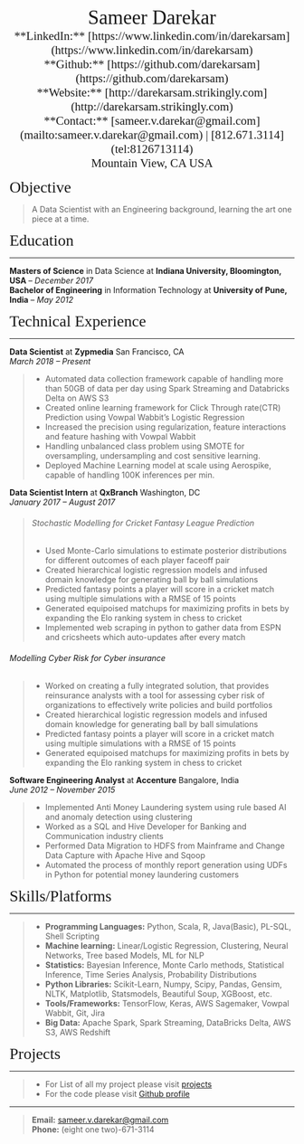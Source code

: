 <center><span style="font-family:Didot; font-size:2.5em;">Sameer Darekar</span></center>    
<center><span style="font-family:Didot; font-size:1.5em;">**LinkedIn:** [https://www.linkedin.com/in/darekarsam](https://www.linkedin.com/in/darekarsam)</span></center>    
<center><span style="font-family:Didot; font-size:1.5em;">**Github:** [https://github.com/darekarsam](https://github.com/darekarsam)</span></center>   
<center><span style="font-family:Didot; font-size:1.5em;">**Website:** [http://darekarsam.strikingly.com](http://darekarsam.strikingly.com)</span></center>     
<center><span style="font-family:Didot; font-size:1.5em;">**Contact:** [sameer.v.darekar@gmail.com](mailto:sameer.v.darekar@gmail.com) | [812.671.3114](tel:8126713114)</span></center>      
<center><span style="font-family:Didot; font-size:1.5em;">Mountain View, CA USA     
</span></center>

<span style="font-family:Didot; font-size:2em;">Objective</span>
> A Data Scientist with an Engineering background, learning the art one piece at a time.



<span style="font-family:Didot; font-size:2em;">Education</span>
<br />
- - - -

<!--**MS in Data Science at Indiana University Bloomington**                                January 2016 - January 2018 -->
   
**Masters of Science** in Data Science at **Indiana University, Bloomington, USA** &ndash; *December 2017*  
**Bachelor of Engineering** in Information Technology at **University of Pune, India** &ndash; *May 2012*  

<span style="font-family:Didot; font-size:2em;">Technical Experience</span>
<br />
- - - -
**Data Scientist** at **Zypmedia** San Francisco, CA  
*March 2018 &ndash; Present*  
> * Automated data collection framework capable of handling more than 50GB of data per day using Spark Streaming and Databricks Delta on AWS S3
> * Created online learning framework for Click Through rate(CTR) Prediction using Vowpal Wabbit’s Logistic Regression 
> * Increased the precision using regularization, feature interactions
>  and feature hashing with Vowpal Wabbit
> * Handling unbalanced class problem using  SMOTE for oversampling, undersampling and cost sensitive learning.
> * Deployed Machine Learning model at scale using Aerospike, capable of handling 100K inferences per min.

**Data Scientist Intern** at **QxBranch** Washington, DC  
*January 2017 &ndash; August 2017*  
> ###### Stochastic Modelling for Cricket Fantasy League Prediction
> * Used Monte-Carlo simulations to estimate posterior distributions for different outcomes of each player faceoff pair
> * Created hierarchical logistic regression models and infused domain knowledge for generating ball by ball simulations
> * Predicted fantasy points a player will score in a cricket match using multiple simulations with a RMSE of 15 points
> * Generated equipoised matchups for maximizing profits in bets by expanding the Elo ranking system in chess to cricket
> * Implemented web scraping in python to gather data from ESPN and cricsheets which auto-updates after every match
> 
###### Modelling Cyber Risk for Cyber insurance
> * Worked on creating a fully integrated solution, that provides reinsurance analysts with a tool for assessing cyber risk of organizations to effectively write policies and build portfolios
> * Created hierarchical logistic regression models and infused domain knowledge for generating ball by ball simulations
> * Predicted fantasy points a player will score in a cricket match using multiple simulations with a RMSE of 15 points
> * Generated equipoised matchups for maximizing profits in bets by expanding the Elo ranking system in chess to cricket


**Software Engineering Analyst** at **Accenture** Bangalore, India  
*June 2012 &ndash; November 2015*  
> * Implemented Anti Money Laundering system using rule based AI and anomaly detection using clustering 
> * Worked as a SQL and Hive Developer for Banking and Communication industry clients
> * Performed Data Migration to HDFS from Mainframe and Change Data Capture with Apache Hive and Sqoop
> * Automated the process of monthly report generation using UDFs in Python for potential money laundering customers



<span style="font-family:Didot; font-size:2em;">Skills/Platforms</span>
<br />
- - - -

> * **Programming Languages:** Python, Scala, R, Java(Basic), PL-SQL, Shell Scripting
> * **Machine learning:** Linear/Logistic Regression, Clustering, Neural Networks, Tree based Models, ML for NLP
> * **Statistics:** Bayesian Inference, Monte Carlo methods, Statistical Inference, Time Series Analysis, Probability Distributions
> * **Python Libraries:** Scikit-Learn, Numpy, Scipy, Pandas, Gensim, NLTK, Matplotlib, Statsmodels, Beautiful Soup, XGBoost, etc.
> * **Tools/Frameworks:** TensorFlow, Keras, AWS Sagemaker, Vowpal Wabbit, Git, Jira
> * **Big Data:** Apache Spark, Spark Streaming, DataBricks Delta, AWS S3, AWS Redshift

<span style="font-family:Didot; font-size:2em;">Projects</span>
<br />
- - - -

> * For List of all my project please visit [projects](http://darekarsam.mystrikingly.com/#projects)
> * For the code please visit [Github profile](https://github.com/darekarsam?tab=repositories)

- - - -
> **Email:** [sameer.v.darekar@gmail.com](mailto:sameer.v.darekar@gmail.com)      
> **Phone:** (eight one two)-671-3114

